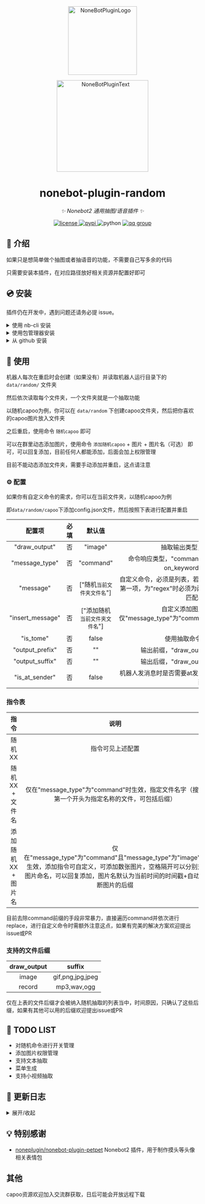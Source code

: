 <div align="center">
  <a href="https://v2.nonebot.dev/store"><img src="https://github.com/A-kirami/nonebot-plugin-template/blob/resources/nbp_logo.png" width="180" height="180" alt="NoneBotPluginLogo"></a>
  <br>
  <p><img src="https://github.com/A-kirami/nonebot-plugin-template/blob/resources/NoneBotPlugin.svg" width="240" alt="NoneBotPluginText"></p>
</div>

<div align="center">

# nonebot-plugin-random

_✨ Nonebot2 通用抽图/语音插件 ✨_


<a href="./LICENSE">
    <img src="https://img.shields.io/github/license/jcjrobert/nonebot-plugin-random.svg" alt="license">
</a>
<a href="https://pypi.python.org/pypi/nonebot-plugin-random">
    <img src="https://img.shields.io/pypi/v/nonebot-plugin-random.svg" alt="pypi">
</a>
<img src="https://img.shields.io/badge/python-3.8+-blue.svg" alt="python">
<a href="https://jq.qq.com/?_wv=1027&k=x4krZXBW">
    <img src="https://img.shields.io/badge/QQ%E7%BE%A4-816538892-orange" alt="qq group">
</a>

</div>

## 📖 介绍

如果只是想简单做个抽图或者抽语音的功能，不需要自己写多余的代码

只需要安装本插件，在对应路径放好相关资源并配置好即可

## 💿 安装
插件仍在开发中，遇到问题还请务必提 issue。

<details>
<summary>使用 nb-cli 安装</summary>
在 nonebot2 项目的根目录下打开命令行, 输入以下指令即可安装

    nb plugin install nonebot-plugin-random

</details>

<details>
<summary>使用包管理器安装</summary>
在 nonebot2 项目的插件目录下, 打开命令行, 根据你使用的包管理器, 输入相应的安装命令

<details>
<summary>pip</summary>

    pip install nonebot-plugin-random
</details>
<details>
<summary>pdm</summary>

    pdm add nonebot-plugin-random
</details>
<details>
<summary>poetry</summary>

    poetry add nonebot-plugin-random
</details>
<details>
<summary>conda</summary>

    conda install nonebot-plugin-random
</details>

打开 nonebot2 项目的 `bot.py` 文件, 在其中写入

    nonebot.load_plugin('nonebot_plugin_random')

</details>

<details>
<summary>从 github 安装</summary>
在 nonebot2 项目的插件目录下, 打开命令行, 输入以下命令克隆此储存库

    git clone https://github.com/jcjrobert/nonebot-plugin-random.git

打开 nonebot2 项目的 `bot.py` 文件, 在其中写入

    nonebot.load_plugin('src.plugins.nonebot_plugin_random')

</details>

## 🎉 使用

机器人每次在重启时会创建（如果没有）并读取机器人运行目录下的 `data/random/` 文件夹

然后依次读取每个文件夹，一个文件夹就是一个抽取功能

以随机capoo为例，你可以在 `data/random` 下创建capoo文件夹，然后把你喜欢的capoo图片放入文件夹

之后重启，使用命令 `随机capoo` 即可

可以在群里动态添加图片，使用命令 `添加随机capoo` + 图片 + 图片名（可选） 即可，可以回复添加，目前任何人都能添加，后面会加上权限管理

目前不能动态添加文件夹，需要手动添加并重启，这点请注意

### ⚙️ 配置

如果你有自定义命令的需求，你可以在当前文件夹，以随机capoo为例

即`data/random/capoo`下添加config.json文件，然后按照下表进行配置并重启

| 配置项 | 必填 | 默认值 | 说明 |
|:-----:|:----:|:----:|:----:|
| "draw_output" | 否 | "image" | 抽取输出类型，有"image"/"record" |
| "message_type" | 否 | "command" | 命令响应类型，"command"即on_command，"keyword"即on_keyword, "regex"即on_regex |
| "message" | 否 | ["随机`当前文件夹文件名`"] | 自定义命令，必须是列表，若"message_type"为"keyword"时只取第一项，为"regex"时必须为两项，第一项是正则表达式，第二项是匹配表达式的命令 |
| "insert_message" | 否 | ["添加随机`当前文件夹文件名`"] | 自定义添加图片命令，必须是列表，仅"message_type"为"command"且"message_type"为"image"时有效 |
| "is_tome" | 否 | false | 使用抽取命令时是否需要at机器人 |
| "output_prefix" | 否 | "" | 输出前缀，"draw_output"为"record"下该配置无效 |
| "output_suffix" | 否 | "" | 输出后缀，"draw_output"为"record"下该配置无效 |
| "is_at_sender" | 否 | false | 机器人发消息时是否需要at发送者，"draw_output"为"record"下该配置无效 |

### 指令表

| 指令 | 说明 |
|:-----:|:----:|
| 随机XX | 指令可见上述配置|
| 随机XX + 文件名 | 仅在"message_type"为"command"时生效，指定文件名字（搜索第一个开头为指定名称的文件，可包括后缀） |
| 添加随机XX + 图片名 | 仅在"message_type"为"command"且"message_type"为"image"时生效，添加指令可自定义，可添加数张图片，空格隔开可以分别对图片命名，可以回复添加，图片名默认为当前时间的时间戳+自动判断图片的后缀 |

目前去除command前缀的手段非常暴力，直接遍历command并依次进行replace，进行自定义命令时需额外注意这点，如果有完美的解决方案欢迎提出issue或PR

### 支持的文件后缀

| draw_output | suffix |
|:-----:|:----:|
| image | gif,png,jpg,jpeg |
| record | mp3,wav,ogg |

仅在上表的文件后缀才会被纳入随机抽取的列表当中，时间原因，只确认了这些后缀，如果有其他可以用的后缀欢迎提出issue或PR

## 📝 TODO LIST

- 对随机命令进行开关管理
- 添加图片权限管理
- 支持文本抽取
- 菜单生成
- 支持小视频抽取

## 📝 更新日志

<details>
<summary>展开/收起</summary>

### 0.0.6

- 支持动态添加图片（仅command）

### 0.0.5

- 支持根据文件名定向抽取文件（仅command）

### 0.0.4

- 去除draw_mode，现在可以抽取该文件夹下符合格式的全部文件
- 代码优化，分离config

### 0.0.3

- 支持正则命令匹配

### 0.0.2

- 修复未配置"message"时不能正常使用随机命令的bug
- 支持输出前后缀配置和at发送者

### 0.0.1

- 插件初次发布

</details>

## 💡 特别感谢

- [noneplugin/nonebot-plugin-petpet](https://github.com/noneplugin/nonebot-plugin-petpet) Nonebot2 插件，用于制作摸头等头像相关表情包

## 其他

capoo资源欢迎加入交流群获取，日后可能会开放远程下载